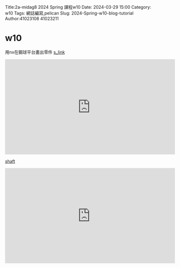 Title:2a-midag8 2024 Spring 課程w10
Date: 2024-03-29 15:00
Category: w10
Tags: 網誌編寫,pelican
Slug: 2024-Spring-w10-blog-tutorial
Author:41023108 41023211
# w10
用nx在鋼球平台畫出零件
[s_link](https://replit.com/@kerry0321/cd2024#markdown/20240426.md:9)
<p><iframe width="560" height="315" src="https://www.youtube.com/embed/tP1cXwPzpWA?si=a-HdxNB2oajIGMd4" title="YouTube video player" frameborder="0" allow="accelerometer; autoplay; clipboard-write; encrypted-media; gyroscope; picture-in-picture; web-share" referrerpolicy="strict-origin-when-cross-origin" allowfullscreen></iframe></p>

[shaft](https://replit.com/@kerry0321/cd2024#markdown/20240426.md:12:5)
<p><iframe width="560" height="315" src="https://www.youtube.com/embed/F7aBR34xWGw?si=xBfBMi347Hn3JZVf" title="YouTube video player" frameborder="0" allow="accelerometer; autoplay; clipboard-write; encrypted-media; gyroscope; picture-in-picture; web-share" referrerpolicy="strict-origin-when-cross-origin" allowfullscreen></iframe></p>

